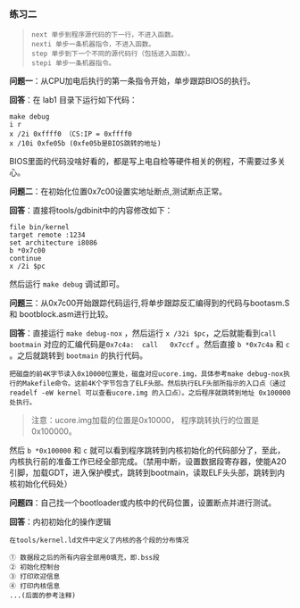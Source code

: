 ### 练习二

> ```
> next 单步到程序源代码的下一行，不进入函数。
> nexti 单步一条机器指令，不进入函数。
> step 单步到下一个不同的源代码行（包括进入函数）。
> stepi 单步一条机器指令。
> ```

**问题一**：从CPU加电后执行的第一条指令开始，单步跟踪BIOS的执行。

**回答**：在 lab1 目录下运行如下代码：

```
make debug
i r
x /2i 0xffff0 （CS:IP = 0xffff0
x /10i 0xfe05b (0xfe05b是BIOS跳转的地址)
```

BIOS里面的代码没啥好看的，都是写上电自检等硬件相关的例程，不需要过多关心。

**问题二**：在初始化位置0x7c00设置实地址断点,测试断点正常。

**回答**：直接将tools/gdbinit中的内容修改如下：

```shell
file bin/kernel
target remote :1234
set architecture i8086
b *0x7c00
continue
x /2i $pc
```

然后运行 `make debug` 调试即可。

**问题三**：从0x7c00开始跟踪代码运行,将单步跟踪反汇编得到的代码与bootasm.S和 bootblock.asm进行比较。

**回答**：直接运行 `make debug-nox` ，然后运行 `x /32i $pc`，之后就能看到`call bootmain` 对应的汇编代码是`0x7c4a:	call   0x7ccf` 。然后直接 `b *0x7c4a` 和 `c` 。之后就跳转到 `bootmain` 的执行代码。

```
把磁盘的前4K字节读入0x10000位置处，磁盘对应ucore.img，具体参考make debug-nox执行的Makefile命令。这前4K个字节包含了ELF头部。然后执行ELF头部所指示的入口点（通过 readelf -eW kernel 可以查看ucore.img 的入口点）。之后程序就跳转到地址 0x100000 处执行。
```

> 注意：ucore.img加载的位置是0x10000， 程序跳转执行的位置是0x100000。

然后 `b *0x100000` 和 `c` 就可以看到程序跳转到内核初始化的代码部分了，至此，内核执行前的准备工作已经全部完成。（禁用中断，设置数据段寄存器，使能A20引脚，加载GDT，进入保护模式，跳转到bootmain，读取ELF头头部，跳转到内核初始化代码处）

**问题四**：自己找一个bootloader或内核中的代码位置，设置断点并进行测试。

**回答**：内初初始化的操作逻辑

```shell
在tools/kernel.ld文件中定义了内核的各个段的分布情况

① 数据段之后的所有内容全部用0填充，即.bss段
② 初始化控制台
③ 打印欢迎信息
④ 打印内核信息
...(后面的参考注释)
```

